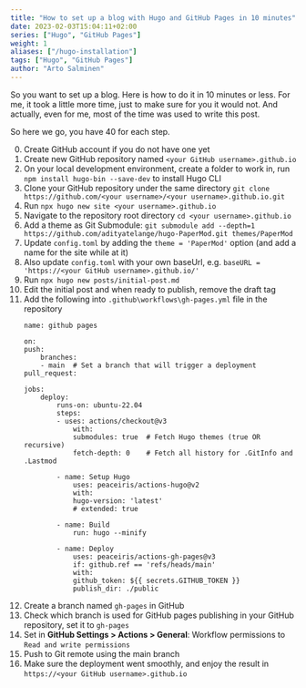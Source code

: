 ```yaml
---
title: "How to set up a blog with Hugo and GitHub Pages in 10 minutes"
date: 2023-02-03T15:04:11+02:00
series: ["Hugo", "GitHub Pages"]
weight: 1
aliases: ["/hugo-installation"]
tags: ["Hugo", "GitHub Pages"]
author: "Arto Salminen"
---
```


So you want to set up a blog. Here is how to do it in 10 minutes or less. For me, it took a little more time, just to make sure for you it would not. And actually, even for me, most of the time was used to write this post.

So here we go, you have 40 for each step.

0. Create GitHub account if you do not have one yet
1. Create new GitHub repository named `<your GitHub username>.github.io`
2. On your local development environment, create a folder to work in, run `npm install hugo-bin --save-dev` to install Hugo CLI
3. Clone your GitHub repository under the same directory `git clone https://github.com/<your username>/<your username>.github.io.git`
4. Run `npx hugo new site <your username>.github.io`
5. Navigate to the repository root directory `cd <your username>.github.io`
6. Add a theme as Git Submodule: `git submodule add --depth=1 https://github.com/adityatelange/hugo-PaperMod.git themes/PaperMod`
7. Update `config.toml` by adding the `theme = 'PaperMod'` option (and add a name for the site while at it)
8. Also update `config.toml` with your own baseUrl, e.g. `baseURL = 'https://<your GitHub username>.github.io/'`
9. Run `npx hugo new posts/initial-post.md`
10. Edit the initial post and when ready to publish, remove the draft tag
11. Add the following into `.github\workflows\gh-pages.yml` file in the repository
    ```
    name: github pages

    on:
    push:
        branches:
        - main  # Set a branch that will trigger a deployment
    pull_request:

    jobs:
        deploy:
            runs-on: ubuntu-22.04
            steps:
            - uses: actions/checkout@v3
                with:
                submodules: true  # Fetch Hugo themes (true OR recursive)
                fetch-depth: 0    # Fetch all history for .GitInfo and .Lastmod

            - name: Setup Hugo
                uses: peaceiris/actions-hugo@v2
                with:
                hugo-version: 'latest'
                # extended: true

            - name: Build
                run: hugo --minify

            - name: Deploy
                uses: peaceiris/actions-gh-pages@v3
                if: github.ref == 'refs/heads/main'
                with:
                github_token: ${{ secrets.GITHUB_TOKEN }}
                publish_dir: ./public
    ```
11. Create a branch named `gh-pages` in GitHub
12. Check which branch is used for GitHub pages publishing in your GitHub repository, set it to `gh-pages`
13. Set in **GitHub Settings > Actions > General**: Workflow permissions to `Read and write permissions`
14. Push to Git remote using the main branch
15. Make sure the deployment went smoothly, and enjoy the result in `https://<your GitHub username>.github.io`